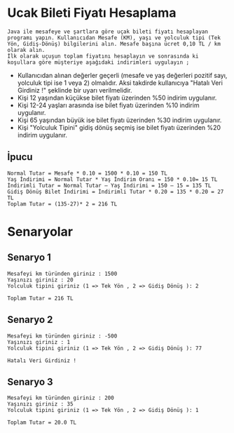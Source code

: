 # Ucak Bileti Fiyatı Hesaplama

    Java ile mesafeye ve şartlara göre uçak bileti fiyatı hesaplayan programı yapın. Kullanıcıdan Mesafe (KM), yaşı ve yolculuk tipi (Tek Yön, Gidiş-Dönüş) bilgilerini alın. Mesafe başına ücret 0,10 TL / km olarak alın.
    İlk olarak uçuşun toplam fiyatını hesaplayın ve sonrasında ki koşullara göre müşteriye aşağıdaki indirimleri uygulayın ;

- Kullanıcıdan alınan değerler geçerli (mesafe ve yaş değerleri pozitif sayı, yolculuk tipi ise 1 veya 2) olmalıdır. Aksi takdirde kullanıcıya "Hatalı Veri Girdiniz !" şeklinde bir uyarı verilmelidir.
- Kişi 12 yaşından küçükse bilet fiyatı üzerinden %50 indirim uygulanır.
- Kişi 12-24 yaşları arasında ise bilet fiyatı üzerinden %10 indirim uygulanır.
- Kişi 65 yaşından büyük ise bilet fiyatı üzerinden %30 indirim uygulanır.
- Kişi "Yolculuk Tipini" gidiş dönüş seçmiş ise bilet fiyatı üzerinden %20 indirim uygulanır.

## İpucu

    Normal Tutar = Mesafe * 0.10 = 1500 * 0.10 = 150 TL
    Yaş İndirimi = Normal Tutar * Yaş İndirim Oranı = 150 * 0.10= 15 TL
    İndirimli Tutar = Normal Tutar – Yaş İndirimi = 150 – 15 = 135 TL
    Gidiş Dönüş Bilet İndirimi = İndirimli Tutar * 0.20 = 135 * 0.20 = 27 TL
    Toplam Tutar = (135-27)* 2 = 216 TL

# Senaryolar

## Senaryo 1

    Mesafeyi km türünden giriniz : 1500
    Yaşınızı giriniz : 20
    Yolculuk tipini giriniz (1 => Tek Yön , 2 => Gidiş Dönüş ): 2
    
    Toplam Tutar = 216 TL

## Senaryo 2

    Mesafeyi km türünden giriniz : -500
    Yaşınızı giriniz : 1
    Yolculuk tipini giriniz (1 => Tek Yön , 2 => Gidiş Dönüş ): 77
    
    Hatalı Veri Girdiniz !

## Senaryo 3

    Mesafeyi km türünden giriniz : 200
    Yaşınızı giriniz : 35
    Yolculuk tipini giriniz (1 => Tek Yön , 2 => Gidiş Dönüş ): 1
    
    Toplam Tutar = 20.0 TL